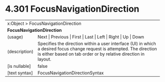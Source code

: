 <html dir="LTR" xmlns:mshelp="http://msdn.microsoft.com/mshelp" xmlns:ddue="http://ddue.schemas.microsoft.com/authoring/2003/5" xmlns:xlink="http://www.w3.org/1999/xlink" xmlns:tool="http://www.microsoft.com/tooltip">

<body>
 <input type="hidden" id="userDataCache" class="userDataStyle">
 <input type="hidden" id="hiddenScrollOffset">
 <img id="dropDownImage" style="display:none; height:0; width:0;" src="../local/drpdown.gif">
 <img id="dropDownHoverImage" style="display:none; height:0; width:0;" src="../local/drpdown_orange.gif">
 <img id="collapseImage" style="display:none; height:0; width:0;" src="../local/collapse.gif">
 <img id="expandImage" style="display:none; height:0; width:0;" src="../local/exp.gif">
 <img id="collapseAllImage" style="display:none; height:0; width:0;" src="../local/collall.gif">
 <img id="expandAllImage" style="display:none; height:0; width:0;" src="../local/expall.gif">
 <img id="copyImage" style="display:none; height:0; width:0;" src="../local/copycode.gif">
 <img id="copyHoverImage" style="display:none; height:0; width:0;" src="../local/copycodeHighlight.gif">
 <div id="header"><h1 class="heading">4.301 FocusNavigationDirection</h1></div>

 <div id="mainSection">
 <div id="mainBody">
 <div id="allHistory" class="saveHistory" onsave="saveAll()" onload="loadAll()"></div>
 <p xmlns:wsd="http://wsdev.schemas.microsoft.com/authoring/2008/2" xmlns:msxsl="urn:schemas-microsoft-com:xslt" xmlns:script="urn:script" xmlns:build="urn:build">
 </p>
 <div id="sectionSection0" class="section" name="collapseableSection">
 <content xmlns="http://ddue.schemas.microsoft.com/authoring/2003/5" xmlns:wsd="http://wsdev.schemas.microsoft.com/authoring/2008/2" xmlns:msxsl="urn:schemas-microsoft-com:xslt" xmlns:script="urn:script" xmlns:build="urn:build">
 </content>
 </div>
 <div id="sectionSection1" class="section" name="collapseableSection">
 <content xmlns="http://ddue.schemas.microsoft.com/authoring/2003/5" xmlns:wsd="http://wsdev.schemas.microsoft.com/authoring/2008/2" xmlns:msxsl="urn:schemas-microsoft-com:xslt" xmlns:script="urn:script" xmlns:build="urn:build">
 <table class="ProtocolAuthoredTable" xmlns="">
 <tr><td colspan="2">
<mshelp:link keywords="86913f34-aa06-4c94-9f09-83936a822fd8" tabindex="0">x:Object</mshelp:link> &gt; <mshelp:link keywords="83d65666-a375-4f75-bb25-e2caae750cb6" tabindex="0">FocusNavigationDirection</mshelp:link> </td>
 </tr>
 <tr><td colspan="2">
 <b>
FocusNavigationDirection </b>
 </td>
 </tr>
 <tr><td><div class="indent0">(usage)</div></td>
 <td><mshelp:link keywords="f37c2328-5f9e-47d3-ae62-abb0138a950d" tabindex="0">Next</mshelp:link> | <mshelp:link keywords="f37c2328-5f9e-47d3-ae62-abb0138a950d" tabindex="0">Previous</mshelp:link> | <mshelp:link keywords="f37c2328-5f9e-47d3-ae62-abb0138a950d" tabindex="0">First</mshelp:link> | <mshelp:link keywords="f37c2328-5f9e-47d3-ae62-abb0138a950d" tabindex="0">Last</mshelp:link> | <mshelp:link keywords="f37c2328-5f9e-47d3-ae62-abb0138a950d" tabindex="0">Left</mshelp:link> | <mshelp:link keywords="f37c2328-5f9e-47d3-ae62-abb0138a950d" tabindex="0">Right</mshelp:link> | <mshelp:link keywords="f37c2328-5f9e-47d3-ae62-abb0138a950d" tabindex="0">Up</mshelp:link> | <mshelp:link keywords="f37c2328-5f9e-47d3-ae62-abb0138a950d" tabindex="0">Down</mshelp:link> </td>
 </tr>
 <tr><td><div class="indent0">(description)</div></td>
 <td>Specifies the direction within a user interface (UI) in which a desired focus change request is attempted. The direction is either based on tab order or by relative direction in layout. </td>
 </tr>
 <tr><td><div class="indent0">[is nullable]</div></td>
 <td>false </td>
 </tr>
 <tr><td><div class="indent0">[text syntax]</div></td>
 <td><mshelp:link keywords="f37c2328-5f9e-47d3-ae62-abb0138a950d" tabindex="0">FocusNavigationDirectionSyntax</mshelp:link> </td>
 </tr>
</table>
 </content>
 </div>
 <!--[if gte IE 5]>
 <tool:tip element="languageFilterToolTip" avoidmouse="false"/>
 <![endif]-->
 </div>
 <a name="feedback"></a><span></span>
 </div>
</body></html>
